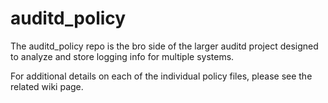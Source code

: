 auditd_policy
=============

The auditd_policy repo is the bro side of the larger auditd project 
designed to analyze and store logging info for multiple systems.

For additional details on each of the individual policy files,
please see the related wiki page.
